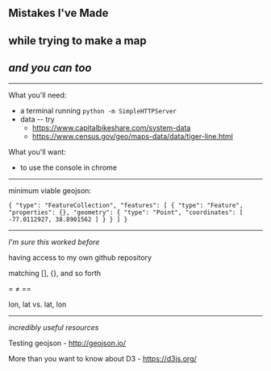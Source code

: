 ## Mistakes I've Made
##  while trying to make a map ##
## _and you can too_ ##

****

What you'll need:  
+ a terminal running  `python -m SimpleHTTPServer`  
+ data -- try   
  + https://www.capitalbikeshare.com/system-data
  + https://www.census.gov/geo/maps-data/data/tiger-line.html

What you'll want:  
+ to use the console in chrome

****

minimum viable geojson:

`{
  "type": "FeatureCollection",
  "features": [
    {
      "type": "Feature",
      "properties": {},
      "geometry": {
        "type": "Point",
        "coordinates": [
          -77.0112927,
          38.8901562
        ]
      }
    }
  ]
}`


****

_I'm sure this worked before_

having access to my own github repository

matching [], {}, and so forth

= ≠ ==

lon, lat vs. lat, lon

***


_incredibly useful resources_

Testing geojson - http://geojson.io/

More than you want to know about D3 - https://d3js.org/
